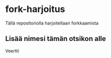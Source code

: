# fork-harjoitus
Tällä repositoriolla harjoitellaan forkkaamista

## Lisää nimesi tämän otsikon alle
Veertti
